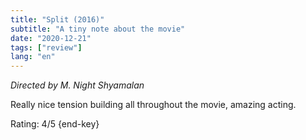 ```yaml
---
title: "Split (2016)"
subtitle: "A tiny note about the movie"
date: "2020-12-21"
tags: ["review"]
lang: "en"
---
```


_Directed by M. Night Shyamalan_

Really nice tension building all throughout the movie, amazing acting.

Rating: 4/5 {end-key}
